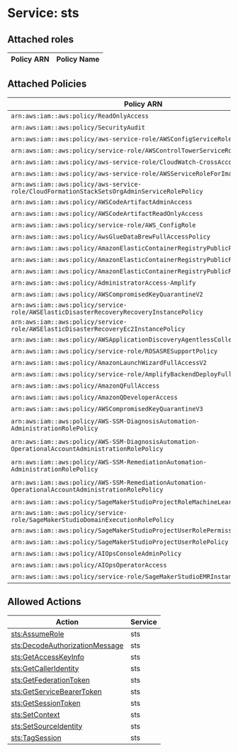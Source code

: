 # Service: sts

## Attached roles

| Policy ARN | Policy Name |
|------------|-------------|
## Attached Policies

| Policy ARN | Policy Name |
|------------|-------------|
| `arn:aws:iam::aws:policy/ReadOnlyAccess` | [ReadOnlyAccess](../policies.md#readonlyaccess) |
| `arn:aws:iam::aws:policy/SecurityAudit` | [SecurityAudit](../policies.md#securityaudit) |
| `arn:aws:iam::aws:policy/aws-service-role/AWSConfigServiceRolePolicy` | [AWSConfigServiceRolePolicy](../policies.md#awsconfigservicerolepolicy) |
| `arn:aws:iam::aws:policy/service-role/AWSControlTowerServiceRolePolicy` | [AWSControlTowerServiceRolePolicy](../policies.md#awscontroltowerservicerolepolicy) |
| `arn:aws:iam::aws:policy/aws-service-role/CloudWatch-CrossAccountAccess` | [CloudWatch-CrossAccountAccess](../policies.md#cloudwatch-crossaccountaccess) |
| `arn:aws:iam::aws:policy/aws-service-role/AWSServiceRoleForImageBuilder` | [AWSServiceRoleForImageBuilder](../policies.md#awsserviceroleforimagebuilder) |
| `arn:aws:iam::aws:policy/aws-service-role/CloudFormationStackSetsOrgAdminServiceRolePolicy` | [CloudFormationStackSetsOrgAdminServiceRolePolicy](../policies.md#cloudformationstacksetsorgadminservicerolepolicy) |
| `arn:aws:iam::aws:policy/AWSCodeArtifactAdminAccess` | [AWSCodeArtifactAdminAccess](../policies.md#awscodeartifactadminaccess) |
| `arn:aws:iam::aws:policy/AWSCodeArtifactReadOnlyAccess` | [AWSCodeArtifactReadOnlyAccess](../policies.md#awscodeartifactreadonlyaccess) |
| `arn:aws:iam::aws:policy/service-role/AWS_ConfigRole` | [AWS_ConfigRole](../policies.md#aws_configrole) |
| `arn:aws:iam::aws:policy/AwsGlueDataBrewFullAccessPolicy` | [AwsGlueDataBrewFullAccessPolicy](../policies.md#awsgluedatabrewfullaccesspolicy) |
| `arn:aws:iam::aws:policy/AmazonElasticContainerRegistryPublicPowerUser` | [AmazonElasticContainerRegistryPublicPowerUser](../policies.md#amazonelasticcontainerregistrypublicpoweruser) |
| `arn:aws:iam::aws:policy/AmazonElasticContainerRegistryPublicFullAccess` | [AmazonElasticContainerRegistryPublicFullAccess](../policies.md#amazonelasticcontainerregistrypublicfullaccess) |
| `arn:aws:iam::aws:policy/AmazonElasticContainerRegistryPublicReadOnly` | [AmazonElasticContainerRegistryPublicReadOnly](../policies.md#amazonelasticcontainerregistrypublicreadonly) |
| `arn:aws:iam::aws:policy/AdministratorAccess-Amplify` | [AdministratorAccess-Amplify](../policies.md#administratoraccess-amplify) |
| `arn:aws:iam::aws:policy/AWSCompromisedKeyQuarantineV2` | [AWSCompromisedKeyQuarantineV2](../policies.md#awscompromisedkeyquarantinev2) |
| `arn:aws:iam::aws:policy/service-role/AWSElasticDisasterRecoveryRecoveryInstancePolicy` | [AWSElasticDisasterRecoveryRecoveryInstancePolicy](../policies.md#awselasticdisasterrecoveryrecoveryinstancepolicy) |
| `arn:aws:iam::aws:policy/service-role/AWSElasticDisasterRecoveryEc2InstancePolicy` | [AWSElasticDisasterRecoveryEc2InstancePolicy](../policies.md#awselasticdisasterrecoveryec2instancepolicy) |
| `arn:aws:iam::aws:policy/AWSApplicationDiscoveryAgentlessCollectorAccess` | [AWSApplicationDiscoveryAgentlessCollectorAccess](../policies.md#awsapplicationdiscoveryagentlesscollectoraccess) |
| `arn:aws:iam::aws:policy/service-role/ROSASRESupportPolicy` | [ROSASRESupportPolicy](../policies.md#rosasresupportpolicy) |
| `arn:aws:iam::aws:policy/AmazonLaunchWizardFullAccessV2` | [AmazonLaunchWizardFullAccessV2](../policies.md#amazonlaunchwizardfullaccessv2) |
| `arn:aws:iam::aws:policy/service-role/AmplifyBackendDeployFullAccess` | [AmplifyBackendDeployFullAccess](../policies.md#amplifybackenddeployfullaccess) |
| `arn:aws:iam::aws:policy/AmazonQFullAccess` | [AmazonQFullAccess](../policies.md#amazonqfullaccess) |
| `arn:aws:iam::aws:policy/AmazonQDeveloperAccess` | [AmazonQDeveloperAccess](../policies.md#amazonqdeveloperaccess) |
| `arn:aws:iam::aws:policy/AWSCompromisedKeyQuarantineV3` | [AWSCompromisedKeyQuarantineV3](../policies.md#awscompromisedkeyquarantinev3) |
| `arn:aws:iam::aws:policy/AWS-SSM-DiagnosisAutomation-AdministrationRolePolicy` | [AWS-SSM-DiagnosisAutomation-AdministrationRolePolicy](../policies.md#aws-ssm-diagnosisautomation-administrationrolepolicy) |
| `arn:aws:iam::aws:policy/AWS-SSM-DiagnosisAutomation-OperationalAccountAdministrationRolePolicy` | [AWS-SSM-DiagnosisAutomation-OperationalAccountAdministrationRolePolicy](../policies.md#aws-ssm-diagnosisautomation-operationalaccountadministrationrolepolicy) |
| `arn:aws:iam::aws:policy/AWS-SSM-RemediationAutomation-AdministrationRolePolicy` | [AWS-SSM-RemediationAutomation-AdministrationRolePolicy](../policies.md#aws-ssm-remediationautomation-administrationrolepolicy) |
| `arn:aws:iam::aws:policy/AWS-SSM-RemediationAutomation-OperationalAccountAdministrationRolePolicy` | [AWS-SSM-RemediationAutomation-OperationalAccountAdministrationRolePolicy](../policies.md#aws-ssm-remediationautomation-operationalaccountadministrationrolepolicy) |
| `arn:aws:iam::aws:policy/SageMakerStudioProjectRoleMachineLearningPolicy` | [SageMakerStudioProjectRoleMachineLearningPolicy](../policies.md#sagemakerstudioprojectrolemachinelearningpolicy) |
| `arn:aws:iam::aws:policy/service-role/SageMakerStudioDomainExecutionRolePolicy` | [SageMakerStudioDomainExecutionRolePolicy](../policies.md#sagemakerstudiodomainexecutionrolepolicy) |
| `arn:aws:iam::aws:policy/SageMakerStudioProjectUserRolePermissionsBoundary` | [SageMakerStudioProjectUserRolePermissionsBoundary](../policies.md#sagemakerstudioprojectuserrolepermissionsboundary) |
| `arn:aws:iam::aws:policy/SageMakerStudioProjectUserRolePolicy` | [SageMakerStudioProjectUserRolePolicy](../policies.md#sagemakerstudioprojectuserrolepolicy) |
| `arn:aws:iam::aws:policy/AIOpsConsoleAdminPolicy` | [AIOpsConsoleAdminPolicy](../policies.md#aiopsconsoleadminpolicy) |
| `arn:aws:iam::aws:policy/AIOpsOperatorAccess` | [AIOpsOperatorAccess](../policies.md#aiopsoperatoraccess) |
| `arn:aws:iam::aws:policy/service-role/SageMakerStudioEMRInstanceRolePolicy` | [SageMakerStudioEMRInstanceRolePolicy](../policies.md#sagemakerstudioemrinstancerolepolicy) |

## Allowed Actions

| Action | Service |
|--------|---------|
| [sts:AssumeRole](../actions.md#sts:assumerole) | sts |
| [sts:DecodeAuthorizationMessage](../actions.md#sts:decodeauthorizationmessage) | sts |
| [sts:GetAccessKeyInfo](../actions.md#sts:getaccesskeyinfo) | sts |
| [sts:GetCallerIdentity](../actions.md#sts:getcalleridentity) | sts |
| [sts:GetFederationToken](../actions.md#sts:getfederationtoken) | sts |
| [sts:GetServiceBearerToken](../actions.md#sts:getservicebearertoken) | sts |
| [sts:GetSessionToken](../actions.md#sts:getsessiontoken) | sts |
| [sts:SetContext](../actions.md#sts:setcontext) | sts |
| [sts:SetSourceIdentity](../actions.md#sts:setsourceidentity) | sts |
| [sts:TagSession](../actions.md#sts:tagsession) | sts |